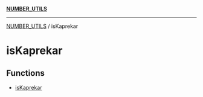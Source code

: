 [**NUMBER_UTILS**](../README.md)

***

[NUMBER_UTILS](../README.md) / isKaprekar

# isKaprekar

## Functions

- [isKaprekar](functions/isKaprekar.md)
